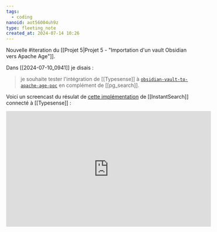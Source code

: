 ```yaml
---
tags:
  - coding
nanoid: aot56004uh9z
type: fleeting_note
created_at: 2024-07-14 10:26
---
```

Nouvelle #iteration du [[Projet 5|Projet 5 - "Importation d'un vault Obsidian vers Apache Age"]].

Dans [[2024-07-10_0941]] je disais :

>  je souhaite tester l'intégration de [[Typesense]] à [`obsidian-vault-to-apache-age-poc`](https://github.com/stephane-klein/obsidian-vault-to-apache-age-poc) en complément de [[pg_search]].

Voici un screencast du résulat de [cette implémentation](https://github.com/stephane-klein/obsidian-vault-to-apache-age-poc/blob/typesense/instant-search/index.html) de [[InstantSearch]] connecté à [[Typesense]] :

<iframe width="560" height="315" src="https://www.youtube.com/embed/GGLB1MXgcgY?si=HvLDq-prLy8XpasT" title="YouTube video player" frameborder="0" allow="accelerometer; autoplay; clipboard-write; encrypted-media; gyroscope; picture-in-picture; web-share" referrerpolicy="strict-origin-when-cross-origin" allowfullscreen></iframe>
